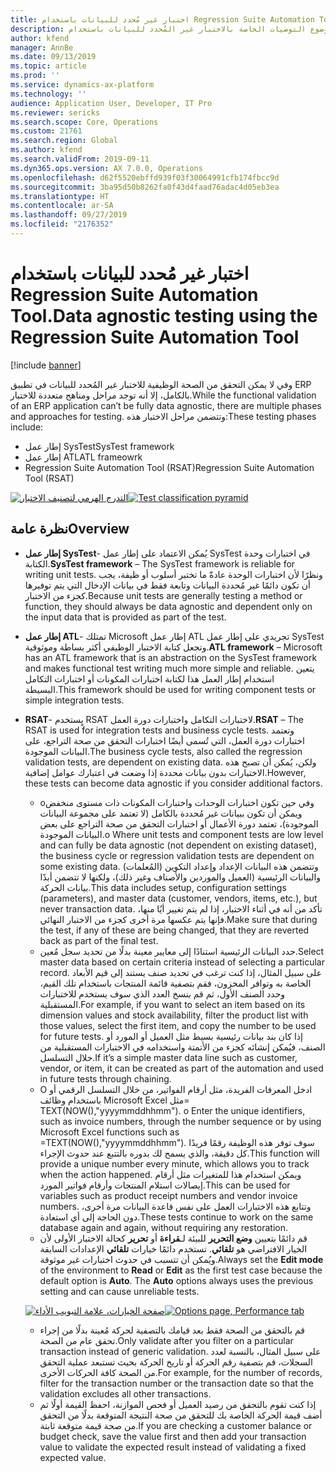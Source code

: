 ```yaml
---
title: اختبار غير مُحدد للبيانات باستخدام Regression Suite Automation Tool.
description: يناقش هذا الموضوع التوصيات الخاصة بالاختبار غير المُحدد للبيانات باستخدام Regression Suite Automation Tool.
author: kfend
manager: AnnBe
ms.date: 09/13/2019
ms.topic: article
ms.prod: ''
ms.service: dynamics-ax-platform
ms.technology: ''
audience: Application User, Developer, IT Pro
ms.reviewer: sericks
ms.search.scope: Core, Operations
ms.custom: 21761
ms.search.region: Global
ms.author: kfend
ms.search.validFrom: 2019-09-11
ms.dyn365.ops.version: AX 7.0.0, Operations
ms.openlocfilehash: d62f5520ebffd939f03f30064991cfb174fbcc9d
ms.sourcegitcommit: 3ba95d50b8262fa0f43d4faad76adac4d05eb3ea
ms.translationtype: HT
ms.contentlocale: ar-SA
ms.lasthandoff: 09/27/2019
ms.locfileid: "2176352"
---
```

# <a name="data-agnostic-testing-using-the-regression-suite-automation-tool"></a><span data-ttu-id="57069-103">اختبار غير مُحدد للبيانات باستخدام Regression Suite Automation Tool.</span><span class="sxs-lookup"><span data-stu-id="57069-103">Data agnostic testing using the Regression Suite Automation Tool</span></span>

[!include [banner](../includes/banner.md)]

<span data-ttu-id="57069-104">وفي لا يمكن التحقق من الصحة الوظيفية للاختبار غير المُحدد للبيانات في تطبيق ERP بالكامل، إلا أنه توجد مراحل ومناهج متعددة للاختبار.</span><span class="sxs-lookup"><span data-stu-id="57069-104">While the functional validation of an ERP application can’t be fully data agnostic, there are multiple phases and approaches for testing.</span></span> <span data-ttu-id="57069-105">وتتضمن مراحل الاختبار هذه:</span><span class="sxs-lookup"><span data-stu-id="57069-105">These testing phases include:</span></span>  

- <span data-ttu-id="57069-106">إطار عمل SysTest</span><span class="sxs-lookup"><span data-stu-id="57069-106">SysTest framework</span></span>
- <span data-ttu-id="57069-107">إطار عمل ATL</span><span class="sxs-lookup"><span data-stu-id="57069-107">ATL frameowrk</span></span>
- <span data-ttu-id="57069-108">Regression Suite Automation Tool (RSAT)</span><span class="sxs-lookup"><span data-stu-id="57069-108">Regression Suite Automation Tool (RSAT)</span></span>

<span data-ttu-id="57069-109">[![التدرج الهرمي لتصنيف الاختبار](./media/rsat-data-agnostic-testing-01.PNG)](./media/rsat-data-agnostic-testing-01.PNG)</span><span class="sxs-lookup"><span data-stu-id="57069-109">[![Test classification pyramid](./media/rsat-data-agnostic-testing-01.PNG)](./media/rsat-data-agnostic-testing-01.PNG)</span></span>

## <a name="overview"></a><span data-ttu-id="57069-110">نظرة عامة</span><span class="sxs-lookup"><span data-stu-id="57069-110">Overview</span></span>
-   <span data-ttu-id="57069-111">**إطار عمل SysTest**- يُمكن الاعتماد على إطار عمل SysTest في اختبارات وحدة الكتابة.</span><span class="sxs-lookup"><span data-stu-id="57069-111">**SysTest framework** – The SysTest framework is reliable for writing unit tests.</span></span> <span data-ttu-id="57069-112">ونظرًا لأن اختبارات الوحدة عادةّ ما تختبر أسلوب أو ظيفة، يجب أن تكون دائمًا غير مُحددة البيانات وتابعة فقط في بيانات الإدخال التي يتم توفيرها كجزء من الاختبار.</span><span class="sxs-lookup"><span data-stu-id="57069-112">Because unit tests are generally testing a method or function, they should always be data agnostic and dependent only on the input data that is provided as part of the test.</span></span>
-   <span data-ttu-id="57069-113">**إطار عمل ATL**- تمتلك Microsoft إطار عمل ATL تجريدي على إطار عمل SysTest وتجعل كتابة الاختبار الوظيفي أكثر بساطة وموثوقية.</span><span class="sxs-lookup"><span data-stu-id="57069-113">**ATL framework** – Microsoft has an ATL framework that is an abstraction on the SysTest framework and makes functional test writing much more simple and reliable.</span></span> <span data-ttu-id="57069-114">يتعين استخدام إطار العمل هذا لكتابة اختبارات المكونات أو اختبارات التكامل البسيطة.</span><span class="sxs-lookup"><span data-stu-id="57069-114">This framework should be used for writing component tests or simple integration tests.</span></span>
-   <span data-ttu-id="57069-115">**RSAT**- يٍستخدم RSAT لاختبارات التكامل واختبارات دورة العمل.</span><span class="sxs-lookup"><span data-stu-id="57069-115">**RSAT** – The RSAT is used for integration tests and business cycle tests.</span></span> <span data-ttu-id="57069-116">وتعتمد اختبارات دورة العمل، التي تُسمى أيضًا اختبارات التحقق من صحة التراجع، على البيانات الموجودة.</span><span class="sxs-lookup"><span data-stu-id="57069-116">The business cycle tests, also called the regression validation tests, are dependent on existing data.</span></span> <span data-ttu-id="57069-117">ولكن، يُمكن أن تصبح هذه الاختبارات بدون بيانات محددة إذا وضعت في اعتبارك عوامل إضافية.</span><span class="sxs-lookup"><span data-stu-id="57069-117">However, these tests can become data agnostic if you consider additional factors.</span></span> 

    - <span data-ttu-id="57069-118">oوفي حين تكون اختبارات الوحدات واختبارات المكونات ذات مستوى منخفض ويمكن أن تكون ببيانات غير مُحددة بالكامل (لا تعتمد على مجموعة البيانات الموجودة)، تعتمد دورة الأعمال أو اختبارات التحقق من صحة التراجع على بعض البيانات الموجودة.</span><span class="sxs-lookup"><span data-stu-id="57069-118">o Where unit tests and component tests are low level and can fully be data agnostic (not dependent on existing dataset), the business cycle or regression validation tests are dependent on some existing data.</span></span> <span data-ttu-id="57069-119">وتتضمن هذه البيانات الإعداد وإعداد التكوين (المُعلمات) والبيانات الرئيسية (العميل والموردين والأصناف وغير ذلك)، ولكنها لا تتضمن أبدًا بيانات الحركة.</span><span class="sxs-lookup"><span data-stu-id="57069-119">This data includes setup, configuration settings (parameters), and master data (customer, vendors, items, etc.), but never transaction data.</span></span> <span data-ttu-id="57069-120">تأكد من أنه في أثناء الاختبار، إذا لم يتم تغيير أيُا منها، فإنها يتم عكسها مرة أخرى كجزء من الاختبار النهائي.</span><span class="sxs-lookup"><span data-stu-id="57069-120">Make sure that during the test, if any of these are being changed, that they are reverted back as part of the final test.</span></span>
    - <span data-ttu-id="57069-121">حدد البيانات الرئيسية استنادًا إلى معايير معينة بدلًا من تحديد سجل مُعين.</span><span class="sxs-lookup"><span data-stu-id="57069-121">Select master data based on certain criteria instead of selecting a particular record.</span></span> <span data-ttu-id="57069-122">على سبيل المثال، إذا كنت ترغب في تحديد صنف يستند إلى قيم الأبعاد الخاصة به وتوافر المخزون، فقم بتصفية قائمة المنتجات باستخدام تلك القيم، وحدد الصنف الأول، ثم قم بنسخ العدد الذي سوف يستخدم للاختبارات المستقبلية.</span><span class="sxs-lookup"><span data-stu-id="57069-122">For example, if you want to select an item based on its dimension values and stock availability, filter the product list with those values, select the first item, and copy the number to be used for future tests.</span></span> <span data-ttu-id="57069-123">إذا كان بند بيانات رئيسية بسيط مثل العميل أو المورد أو الصنف، فيُمكن إنشائه كجزء من الأتمتة واستخدامه في الاختبارات المستقبلية من خلال التسلسل.</span><span class="sxs-lookup"><span data-stu-id="57069-123">If it’s a simple master data line such as customer, vendor, or item, it can be created as part of the automation and used in future tests through chaining.</span></span> 
    - <span data-ttu-id="57069-124">O ادخل المعرفات الفريدة، مثل أرقام الفواتير، من خلال التسلسل الرقمي أو باستخدام وظائف Microsoft Excel مثل= TEXT(NOW(),"yyyymmddhhmm"). </span><span class="sxs-lookup"><span data-stu-id="57069-124">o Enter the unique identifiers, such as invoice numbers, through the number sequence or by using Microsoft Excel functions such as =TEXT(NOW(),"yyyymmddhhmm").</span></span> <span data-ttu-id="57069-125">سوف توفر هذه الوظيفة رقمًا فريدًا كل دقيقة، والذي يسمح لك بدوره بالتتبع عند حدوث الإجراء.</span><span class="sxs-lookup"><span data-stu-id="57069-125">This function will provide a unique number every minute, which allows you to track when the action happened.</span></span> <span data-ttu-id="57069-126">ويمكن استخدام هذا للمتغيرات مثل أرقام إيصالات استلام المنتجات وأرقام فواتير المورد.</span><span class="sxs-lookup"><span data-stu-id="57069-126">This can be used for variables such as product receipt numbers and vendor invoice numbers.</span></span> <span data-ttu-id="57069-127">وتتابع هذه الاختبارات العمل على نفس قاعدة البيانات مرة أخرى، دون الحاجة إلى أي استعادة.</span><span class="sxs-lookup"><span data-stu-id="57069-127">These tests continue to work on the same database again and again, without requiring any restoration.</span></span>
    - <span data-ttu-id="57069-128">قم دائمًا بتعيين **وضع التحرير** للبيئة لـ**قراءة** أو **تحرير** كحالة الاختبار الأولى لأن الخيار الافتراضي هو **تلقائي**. تستخدم دائمًا خيارات **تلقائي** الإعدادات السابقة ويُمكن أن تتسبب في حدوث اختبارات غير موثوقة.</span><span class="sxs-lookup"><span data-stu-id="57069-128">Always set the **Edit mode** of the environment to **Read** or **Edit** as the first test case because the default option is **Auto**. The **Auto** options always uses the previous setting and can cause unreliable tests.</span></span> 
 
    <span data-ttu-id="57069-129">[![صفحة الخيارات، علامة التبويب الأداء](./media/rsat-data-agnostic-testing-02.PNG)](./media/rsat-data-agnostic-testing-02.PNG)</span><span class="sxs-lookup"><span data-stu-id="57069-129">[![Options page, Performance tab](./media/rsat-data-agnostic-testing-02.PNG)](./media/rsat-data-agnostic-testing-02.PNG)</span></span>
 
    - <span data-ttu-id="57069-130">قم بالتحقق من الصحة فقط بعد قيامك بالتصفية لحركة مُعينة بدلًا من إجراء تحقق عام من الصحة.</span><span class="sxs-lookup"><span data-stu-id="57069-130">Only validate after you filter on a particular transaction instead of generic validation.</span></span> <span data-ttu-id="57069-131">على سبيل المثال، بالنسبة لعدد السجلات، قم بتصفية رقم الحركة أو تاريخ الحركة بحيث تستبعد عملية التحقق من الصحة كافة الحركات الأخرى.</span><span class="sxs-lookup"><span data-stu-id="57069-131">For example, for the number of records, filter for the transaction number or the transaction date so that the validation excludes all other transactions.</span></span> 
    - <span data-ttu-id="57069-132">إذا كنت تقوم بالتحقق من رصيد العميل أو فحص الموازنة، احفظ القيمة أولًا ثم أضف قيمة الحركة الخاصة بك للتحقق من صحة النتيجة المتوقعة بدلًا من التحقق من صحة قيمة متوقعة ثابتة.</span><span class="sxs-lookup"><span data-stu-id="57069-132">If you are checking a customer balance or budget check, save the value first and then add your transaction value to validate the expected result instead of validating a fixed expected value.</span></span> 
 

